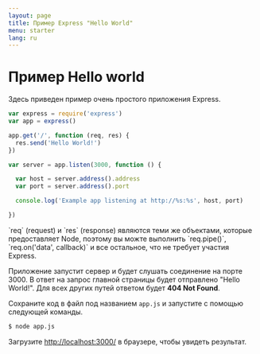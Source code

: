 ```yaml
---
layout: page
title: Пример Express "Hello World"
menu: starter
lang: ru
---
```


# Пример Hello world

Здесь приведен пример очень простого приложения Express.

~~~js
var express = require('express')
var app = express()

app.get('/', function (req, res) {
  res.send('Hello World!')
})

var server = app.listen(3000, function () {

  var host = server.address().address
  var port = server.address().port

  console.log('Example app listening at http://%s:%s', host, port)

})
~~~

<div class="doc-box doc-notice" markdown="1">
`req` (request) и `res` (response) являются теми же объектами, которые предоставляет Node, поэтому вы можте выполнить
`req.pipe()`, `req.on('data', callback)` и все остальное, что не требует участия Express.
</div>

Приложение запустит сервер и будет слушать соединение на порте 3000. В ответ на запрос главной страницы будет отправлено "Hello World!". Для всех других путей ответом будет **404 Not Found**.

Сохраните код в файл под названием `app.js` и запустите с помощью следующей команды.

~~~ sh
$ node app.js
~~~

Загрузите [http://localhost:3000/](http://localhost:3000/) в браузере, чтобы увидеть результат.
